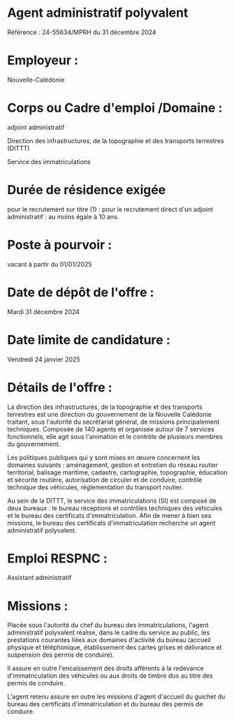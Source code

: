 # Agent administratif polyvalent

Référence : 24-55634/MPRH du 31 décembre 2024

# Employeur :

Nouvelle-Calédonie

# Corps ou Cadre d'emploi /Domaine :

adjoint administratif

Direction des infrastructures, de la topographie et des transports terrestres (DITTT)

Service des immatriculations

# Durée de résidence exigée

pour le recrutement sur titre (1) : pour le recrutement direct d'un adjoint administratif : au moins égale à 10 ans.

# Poste à pourvoir :

vacant à partir du 01/01/2025

# Date de dépôt de l'offre :

Mardi 31 décembre 2024

# Date limite de candidature :

Vendredi 24 janvier 2025

# Détails de l'offre :

La direction des infrastructures, de la topographie et des transports terrestres est une direction du gouvernement de la Nouvelle Calédonie traitant, sous l'autorité du secrétariat général, de missions principalement techniques. Composée de 140 agents et organisée autour de 7 services fonctionnels, elle agit sous l'animation et le contrôle de plusieurs membres du gouvernement.

Les politiques publiques qui y sont mises en œuvre concernent les domaines suivants : aménagement, gestion et entretien du réseau routier territorial, balisage maritime, cadastre, cartographie, topographie, éducation et sécurité routière, autorisation de circuler et de conduire, contrôle technique des véhicules, réglementation du transport routier.

Au sein de la DITTT, le service des immatriculations (SI) est composé de deux bureaux : le bureau réceptions et contrôles techniques des véhicules et le bureau des certificats d'immatriculation. Afin de mener à bien ses missions, le bureau des certificats d'immatriculation recherche un agent administratif polyvalent.

# Emploi RESPNC :

Assistant administratif

# Missions :

Placée sous l'autorité du chef du bureau des immatriculations, l'agent administratif polyvalent réalise, dans le cadre du service au public, les prestations courantes liées aux domaines d'activité du bureau (accueil physique et téléphonique, établissement des cartes grises et délivrance et suspension des permis de conduire).

Il assure en outre l'encaissement des droits afférents à la redevance d'immatriculation des véhicules ou aux droits de timbre dus au titre des permis de conduire.

L'agent retenu assure en outre les missions d'agent d'accueil du guichet du bureau des certificats d'immatriculation et du bureau des permis de conduire.
